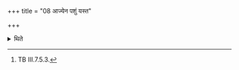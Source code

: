 +++
title = "08 आज्येन पशुं यस्त"

+++

<details><summary>थिते</summary>

8. With ātmā paśuṣu praviṣṭaḥ[^1] (he pours ghee on the) (limbs of the) animal.  


[^1]: TB III.7.5.3.
</details>
